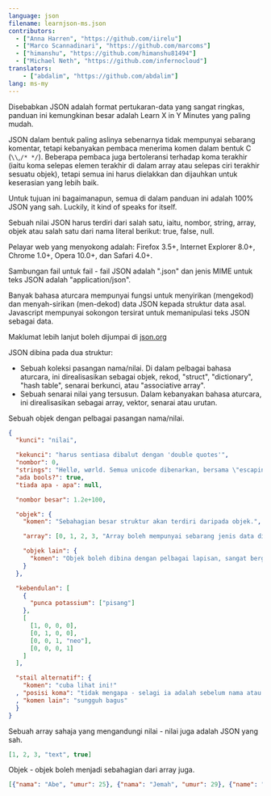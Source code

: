 ```yaml
---
language: json
filename: learnjson-ms.json
contributors:
  - ["Anna Harren", "https://github.com/iirelu"]
  - ["Marco Scannadinari", "https://github.com/marcoms"]
  - ["himanshu", "https://github.com/himanshu81494"]
  - ["Michael Neth", "https://github.com/infernocloud"]
translators:
    - ["abdalim", "https://github.com/abdalim"]
lang: ms-my
---
```


Disebabkan JSON adalah format pertukaran-data yang sangat ringkas, panduan ini
kemungkinan besar adalah Learn X in Y Minutes yang paling mudah.

JSON dalam bentuk paling aslinya sebenarnya tidak mempunyai sebarang komentar,
tetapi kebanyakan pembaca menerima komen dalam bentuk C (`\\`,`/* */`). Beberapa
pembaca juga bertoleransi terhadap koma terakhir (iaitu koma selepas elemen
terakhir di dalam array atau selepas ciri terakhir sesuatu objek), tetapi semua
ini harus dielakkan dan dijauhkan untuk keserasian yang lebih baik.

Untuk tujuan ini bagaimanapun, semua di dalam panduan ini adalah 100% JSON yang
sah. Luckily, it kind of speaks for itself.

Sebuah nilai JSON harus terdiri dari salah satu, iaitu, nombor, string, array,
objek atau salah satu dari nama literal berikut: true, false, null.

Pelayar web yang menyokong adalah: Firefox 3.5+, Internet Explorer 8.0+, Chrome
1.0+, Opera 10.0+, dan Safari 4.0+.

Sambungan fail untuk fail - fail JSON adalah ".json" dan jenis MIME untuk teks
JSON adalah "application/json".

Banyak bahasa aturcara mempunyai fungsi untuk menyirikan (mengekod) dan
menyah-sirikan (men-dekod) data JSON kepada struktur data asal. Javascript
mempunyai sokongon tersirat untuk memanipulasi teks JSON sebagai data.

Maklumat lebih lanjut boleh dijumpai di [json.org](http://www.json.org/)

JSON dibina pada dua struktur:

* Sebuah koleksi pasangan nama/nilai. Di dalam pelbagai bahasa aturcara, ini
direalisasikan sebagai objek, rekod, "struct", "dictionary", "hash table",
senarai berkunci, atau "associative array".
* Sebuah senarai nilai yang tersusun. Dalam kebanyakan bahasa aturcara, ini
direalisasikan sebagai array, vektor, senarai atau urutan.

Sebuah objek dengan pelbagai pasangan nama/nilai.

```json
{
  "kunci": "nilai",

  "kekunci": "harus sentiasa dibalut dengan 'double quotes'",
  "nombor": 0,
  "strings": "Hellø, wørld. Semua unicode dibenarkan, bersama \"escaping\".",
  "ada bools?": true,
  "tiada apa - apa": null,

  "nombor besar": 1.2e+100,

  "objek": {
    "komen": "Sebahagian besar struktur akan terdiri daripada objek.",

    "array": [0, 1, 2, 3, "Array boleh mempunyai sebarang jenis data di dalamnya.", 5],

    "objek lain": {
      "komen": "Objek boleh dibina dengan pelbagai lapisan, sangat berguna."
    }
  },

  "kebendulan": [
    {
      "punca potassium": ["pisang"]
    },
    [
      [1, 0, 0, 0],
      [0, 1, 0, 0],
      [0, 0, 1, "neo"],
      [0, 0, 0, 1]
    ]
  ],

  "stail alternatif": {
    "komen": "cuba lihat ini!"
  , "posisi koma": "tidak mengapa - selagi ia adalah sebelum nama atau kunci seterusnya, maka ia sah"
  , "komen lain": "sungguh bagus"
  }
}
```

Sebuah array sahaja yang mengandungi nilai - nilai juga adalah JSON yang sah.

```json
[1, 2, 3, "text", true]
```

Objek - objek boleh menjadi sebahagian dari array juga.

```json
[{"nama": "Abe", "umur": 25}, {"nama": "Jemah", "umur": 29}, {"name": "Yob", "umur": 31}]
```
